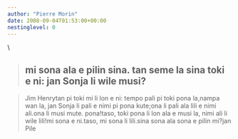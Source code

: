 ```yaml
---
author: "Pierre Morin"
date: 2008-09-04T01:53:00+00:00
nestinglevel: 0
---
```

\
>mi sona ala e pilin sina. tan seme la sina toki e ni:
>jan Sonja li wile musi?
>--

>Jim Henrytan pi toki mi li lon e ni: tempo pali pi toki pona la,nampa wan la, jan Sonja li pali e nimi pi pona kute;ona li pali ala lili e nimi ali.ona li musi mute. pona!taso, toki pona li lon ala e musi la, nimi ali li wile lili!mi sona e ni.taso, mi sona li lili.sina sona ala sona e pilin mi?jan Pile